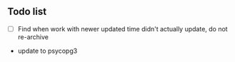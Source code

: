 ## Todo list

- [ ] Find when work with newer updated time didn't actually update, do not re-archive
- update to psycopg3